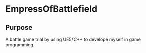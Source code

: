 # EmpressOfBattlefield

## Purpose
A battle game trial by using UE5/C++ to develope myself in game programming.
